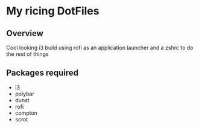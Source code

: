 # My ricing DotFiles
## Overview
Cool looking i3 build using rofi as an application launcher and a zshrc to do the rest of things

## Packages required
- i3
- polybar
- dunst
- rofi
- compton
- scrot



